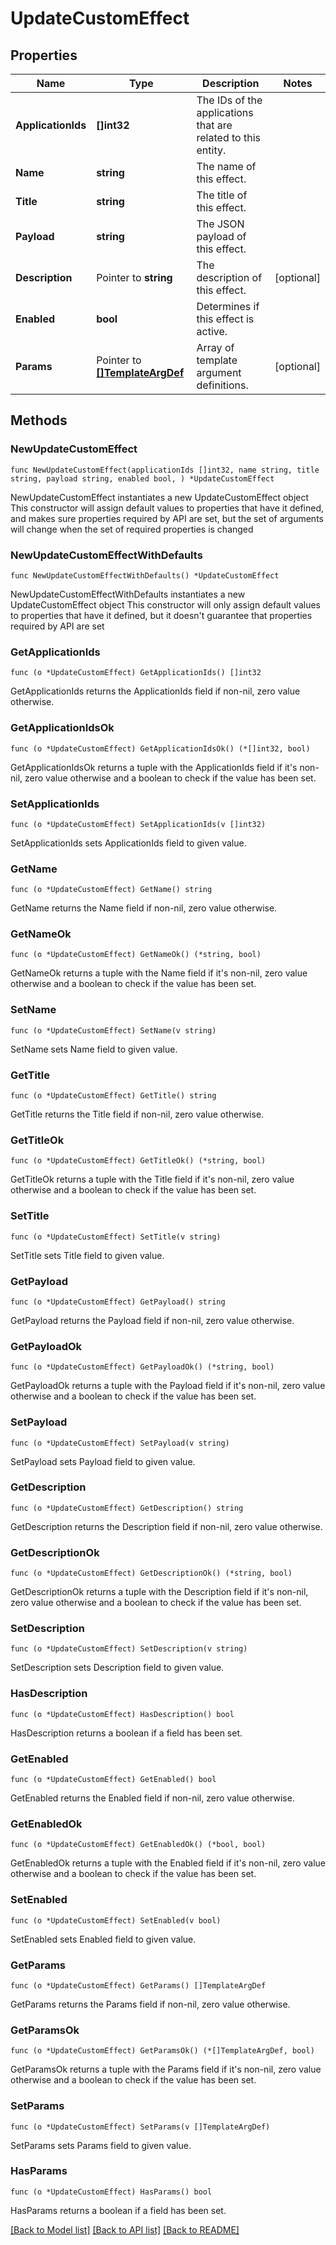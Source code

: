 # UpdateCustomEffect

## Properties

Name | Type | Description | Notes
------------ | ------------- | ------------- | -------------
**ApplicationIds** | **[]int32** | The IDs of the applications that are related to this entity. | 
**Name** | **string** | The name of this effect. | 
**Title** | **string** | The title of this effect. | 
**Payload** | **string** | The JSON payload of this effect. | 
**Description** | Pointer to **string** | The description of this effect. | [optional] 
**Enabled** | **bool** | Determines if this effect is active. | 
**Params** | Pointer to [**[]TemplateArgDef**](TemplateArgDef.md) | Array of template argument definitions. | [optional] 

## Methods

### NewUpdateCustomEffect

`func NewUpdateCustomEffect(applicationIds []int32, name string, title string, payload string, enabled bool, ) *UpdateCustomEffect`

NewUpdateCustomEffect instantiates a new UpdateCustomEffect object
This constructor will assign default values to properties that have it defined,
and makes sure properties required by API are set, but the set of arguments
will change when the set of required properties is changed

### NewUpdateCustomEffectWithDefaults

`func NewUpdateCustomEffectWithDefaults() *UpdateCustomEffect`

NewUpdateCustomEffectWithDefaults instantiates a new UpdateCustomEffect object
This constructor will only assign default values to properties that have it defined,
but it doesn't guarantee that properties required by API are set

### GetApplicationIds

`func (o *UpdateCustomEffect) GetApplicationIds() []int32`

GetApplicationIds returns the ApplicationIds field if non-nil, zero value otherwise.

### GetApplicationIdsOk

`func (o *UpdateCustomEffect) GetApplicationIdsOk() (*[]int32, bool)`

GetApplicationIdsOk returns a tuple with the ApplicationIds field if it's non-nil, zero value otherwise
and a boolean to check if the value has been set.

### SetApplicationIds

`func (o *UpdateCustomEffect) SetApplicationIds(v []int32)`

SetApplicationIds sets ApplicationIds field to given value.


### GetName

`func (o *UpdateCustomEffect) GetName() string`

GetName returns the Name field if non-nil, zero value otherwise.

### GetNameOk

`func (o *UpdateCustomEffect) GetNameOk() (*string, bool)`

GetNameOk returns a tuple with the Name field if it's non-nil, zero value otherwise
and a boolean to check if the value has been set.

### SetName

`func (o *UpdateCustomEffect) SetName(v string)`

SetName sets Name field to given value.


### GetTitle

`func (o *UpdateCustomEffect) GetTitle() string`

GetTitle returns the Title field if non-nil, zero value otherwise.

### GetTitleOk

`func (o *UpdateCustomEffect) GetTitleOk() (*string, bool)`

GetTitleOk returns a tuple with the Title field if it's non-nil, zero value otherwise
and a boolean to check if the value has been set.

### SetTitle

`func (o *UpdateCustomEffect) SetTitle(v string)`

SetTitle sets Title field to given value.


### GetPayload

`func (o *UpdateCustomEffect) GetPayload() string`

GetPayload returns the Payload field if non-nil, zero value otherwise.

### GetPayloadOk

`func (o *UpdateCustomEffect) GetPayloadOk() (*string, bool)`

GetPayloadOk returns a tuple with the Payload field if it's non-nil, zero value otherwise
and a boolean to check if the value has been set.

### SetPayload

`func (o *UpdateCustomEffect) SetPayload(v string)`

SetPayload sets Payload field to given value.


### GetDescription

`func (o *UpdateCustomEffect) GetDescription() string`

GetDescription returns the Description field if non-nil, zero value otherwise.

### GetDescriptionOk

`func (o *UpdateCustomEffect) GetDescriptionOk() (*string, bool)`

GetDescriptionOk returns a tuple with the Description field if it's non-nil, zero value otherwise
and a boolean to check if the value has been set.

### SetDescription

`func (o *UpdateCustomEffect) SetDescription(v string)`

SetDescription sets Description field to given value.

### HasDescription

`func (o *UpdateCustomEffect) HasDescription() bool`

HasDescription returns a boolean if a field has been set.

### GetEnabled

`func (o *UpdateCustomEffect) GetEnabled() bool`

GetEnabled returns the Enabled field if non-nil, zero value otherwise.

### GetEnabledOk

`func (o *UpdateCustomEffect) GetEnabledOk() (*bool, bool)`

GetEnabledOk returns a tuple with the Enabled field if it's non-nil, zero value otherwise
and a boolean to check if the value has been set.

### SetEnabled

`func (o *UpdateCustomEffect) SetEnabled(v bool)`

SetEnabled sets Enabled field to given value.


### GetParams

`func (o *UpdateCustomEffect) GetParams() []TemplateArgDef`

GetParams returns the Params field if non-nil, zero value otherwise.

### GetParamsOk

`func (o *UpdateCustomEffect) GetParamsOk() (*[]TemplateArgDef, bool)`

GetParamsOk returns a tuple with the Params field if it's non-nil, zero value otherwise
and a boolean to check if the value has been set.

### SetParams

`func (o *UpdateCustomEffect) SetParams(v []TemplateArgDef)`

SetParams sets Params field to given value.

### HasParams

`func (o *UpdateCustomEffect) HasParams() bool`

HasParams returns a boolean if a field has been set.


[[Back to Model list]](../README.md#documentation-for-models) [[Back to API list]](../README.md#documentation-for-api-endpoints) [[Back to README]](../README.md)


